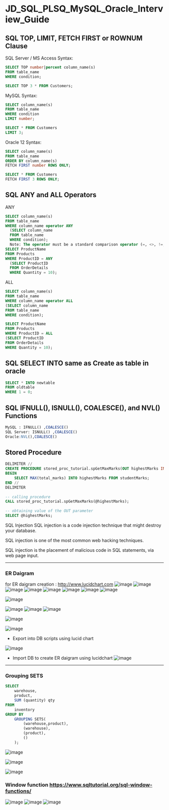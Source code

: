 # JD_SQL_PLSQ_MySQL_Oracle_Interview_Guide

## SQL TOP, LIMIT, FETCH FIRST or ROWNUM Clause
SQL Server / MS Access Syntax:
```sql
SELECT TOP number|percent column_name(s)
FROM table_name
WHERE condition;

SELECT TOP 3 * FROM Customers;
```
MySQL Syntax:

```sql
SELECT column_name(s)
FROM table_name
WHERE condition
LIMIT number;

SELECT * FROM Customers
LIMIT 3;
```
Oracle 12 Syntax:

```sql
SELECT column_name(s)
FROM table_name
ORDER BY column_name(s)
FETCH FIRST number ROWS ONLY;

SELECT * FROM Customers
FETCH FIRST 3 ROWS ONLY;
```
## SQL ANY and ALL Operators
ANY 
```sql
SELECT column_name(s)
FROM table_name
WHERE column_name operator ANY
  (SELECT column_name
  FROM table_name
  WHERE condition);
  Note: The operator must be a standard comparison operator (=, <>, !=, >, >=, <, or <=).
SELECT ProductName
FROM Products
WHERE ProductID = ANY
  (SELECT ProductID
  FROM OrderDetails
  WHERE Quantity = 10);

  ```
  ALL
  ```sql
  SELECT column_name(s)
FROM table_name
WHERE column_name operator ALL
  (SELECT column_name
  FROM table_name
  WHERE condition);
  
  SELECT ProductName
FROM Products
WHERE ProductID = ALL
  (SELECT ProductID
  FROM OrderDetails
  WHERE Quantity = 10);
  ```
  ## SQL SELECT INTO same as Create as table in oracle
  ```sql
  SELECT * INTO newtable
FROM oldtable
WHERE 1 = 0;
```

## SQL IFNULL(), ISNULL(), COALESCE(), and NVL() Functions

```sql
MySQL : IFNULL() ,COALESCE() 
SQL Server: ISNULL() ,COALESCE() 
Oracle:NVL(),COALESCE()
```
## Stored Procedure 
```sql
DELIMITER //
CREATE PROCEDURE stored_proc_tutorial.spGetMaxMarks(OUT highestMarks INT)
BEGIN
    SELECT MAX(total_marks) INTO highestMarks FROM studentMarks;
END //
DELIMITER
 
-- calling procedure
CALL stored_proc_tutorial.spGetMaxMarks(@highestMarks);
 
-- obtaining value of the OUT parameter
SELECT @highestMarks;
```
SQL Injection
SQL injection is a code injection technique that might destroy your database.

SQL injection is one of the most common web hacking techniques.

SQL injection is the placement of malicious code in SQL statements, via web page input.

---
### ER Daigram
for ER daigram creation : http://www.lucidchart.com
![image](https://user-images.githubusercontent.com/69948118/176556252-c9270c49-0c4f-43be-8053-c560c1416ba6.png)
![image](https://user-images.githubusercontent.com/69948118/176556358-e4178535-80ce-4fed-94c3-bffaa9eefd71.png)
![image](https://user-images.githubusercontent.com/69948118/176556607-179bbefb-c40c-433d-b857-9186ac480dab.png)
![image](https://user-images.githubusercontent.com/69948118/176556645-55367dab-1bcb-4d5f-9327-d0dff7ba9f0b.png)
![image](https://user-images.githubusercontent.com/69948118/176556817-c26f7cba-ad4e-4187-a3ab-cc1b9ea2891e.png)
![image](https://user-images.githubusercontent.com/69948118/176556856-f930415c-7d2f-4907-bf47-ba77de7f41b3.png)
![image](https://user-images.githubusercontent.com/69948118/176556928-547a882b-faac-4c5a-a7a1-6c3ec22e6b0b.png)
![image](https://user-images.githubusercontent.com/69948118/176556962-f75ecd94-2d34-42c5-96a9-2e15dca7180a.png)

![image](https://user-images.githubusercontent.com/69948118/176557394-172f6e2c-9e14-4909-ab1c-f5c5cbf95e5e.png)

![image](https://user-images.githubusercontent.com/69948118/176557496-5eb29da4-7e16-4b5d-bbb7-2d7339a9c558.png)
![image](https://user-images.githubusercontent.com/69948118/176558175-e3cbae92-5a75-49d1-b732-54bc9ec669f9.png)
![image](https://user-images.githubusercontent.com/69948118/176558245-bb0c412b-9050-41c1-8529-94ba40cc3b4a.png)

![image](https://user-images.githubusercontent.com/69948118/176558214-ede2f0da-1530-4e79-9493-245a11c49f2a.png)

![image](https://user-images.githubusercontent.com/69948118/176558527-8cd544b7-ab80-465a-bfab-4e0d46f729d7.png)

- Export into DB scripts using lucid chart

![image](https://user-images.githubusercontent.com/69948118/176558606-e5439941-9509-4fd4-a135-1f05f3e4e56e.png)

- Import DB to create ER daigram using lucidchart
![image](https://user-images.githubusercontent.com/69948118/176558729-13a3cc5f-1e1a-4dbd-a3e2-df7283ce0c8f.png)

---
### Grouping SETS
```sql
SELECT
    warehouse,
    product, 
    SUM (quantity) qty
FROM
    inventory
GROUP BY
    GROUPING SETS(
        (warehouse,product),
        (warehouse),
        (product),
        ()
    );
```
![image](https://user-images.githubusercontent.com/69948118/176564235-e2bd039c-63a8-4934-8380-9093af4ebdab.png)

![image](https://user-images.githubusercontent.com/69948118/176566119-6afc00fc-edb9-4b80-8252-a7cba938800f.png)

![image](https://user-images.githubusercontent.com/69948118/176566336-dc473766-5246-41c7-abc0-982e29ddc917.png)

### Window function https://www.sqltutorial.org/sql-window-functions/
![image](https://user-images.githubusercontent.com/69948118/176566450-d267cf1c-d9f6-4ec4-906b-9382b7c04f66.png)
![image](https://user-images.githubusercontent.com/69948118/176566528-10175cde-b046-4bda-9e17-e5eb93141999.png)
![image](https://user-images.githubusercontent.com/69948118/176566812-42136470-a7ea-4b66-b66f-7f5dfeddb13f.png)





